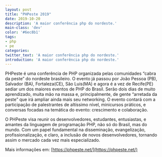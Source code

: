 ```yaml
---
layout: post
title: "PHPeste 2019"
date: 2019-10-20
description: 'A maior conferência php do nordeste.'
main-class: 'dev'
color: '#6ec8b1'
tags:
- php
- pe
categories:
twitter_text: 'A maior conferência php do nordeste.'
introduction: 'A maior conferência php do nordeste.'
---
```



PHPeste é uma conferência de PHP organizada pelas comunidades “cabra da peste” do nordeste brasileiro. O evento já passou por João Pessoa (PB), Salvador (BA), Fortaleza(CE), São Luis(MA) e agora é a vez de Recife(PE) sediar um dos maiores eventos de PHP do Brasil. Serão dois dias de muito aprendizado, muita mão na massa e, principalmente, de gente “arretada da peste” que irá ampliar ainda mais seu networking. O evento contará com a participação de palestrantes de altíssimo nível, minicursos práticos, e conversas focadas na temática do evento: crescimento e colaboração.

O PHPeste visa reunir os desenvolvedores, estudantes, entusiastas, e amantes da linguagem de programação PHP, não só do Brasil, mas do mundo. Com um papel fundamental na disseminação, evangelização, profissionalização, e claro, a inclusão de novos desenvolvedores, tornando assim o mercado cada vez mais especializado.
 

 Mais informações em: [https://phpeste.net/](https://phpeste.net/)
